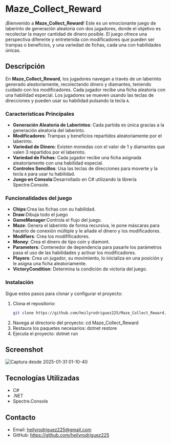 # Maze_Collect_Reward

¡Bienvenido a **Maze_Collect_Reward**! Este es un emocionante juego de laberinto de generación aleatoria con dos jugadores, donde el objetivo es recolectar la mayor cantidad de dinero posible. El juego ofrece una perspectiva diferente y entretenida con modificadores que pueden ser trampas o beneficios, y una variedad de fichas, cada una con habilidades únicas.

## Descripción

En **Maze_Collect_Reward**, los jugadores navegan a través de un laberinto generado aleatoriamente, recolectando dinero y diamantes, teniendo cuidado con los modificadores. Cada jugador recibe una ficha aleatoria con una habilidad especial. Los jugadores se mueven usando las teclas de direcciones y pueden usar su habilidad pulsando la tecla `A`.

### Características Principales

- **Generación Aleatoria de Laberintos**: Cada partida es única gracias a la generación aleatoria del laberinto.
- **Modificadores**: Trampas y beneficios repartidos aleatoriamente por el laberinto.
- **Variedad de Dinero**: Existen monedas con el valor de 1 y diamantes que valen 3 repartidos por el laberinto.
- **Variedad de Fichas**: Cada jugador recibe una ficha asignada aleatoriamente con una habilidad especial.
- **Controles Sencillos**: Usa las teclas de direcciones para moverte y la tecla `A` para usar tu habilidad.
- **Juego en Consola**:Desarrollado en C# utilizando la librería Spectre.Console.

### Funcionalidades del juego

- **Chips**:Crea las fichas con su habilidad.
- **Draw**:Dibuja todo el juego
- **GameManager**:Controla el flujo del juego.
- **Maze**: Genera el laberinto de forma recursiva, le pone máscaras para hacerlo de conexión múltiple y le añade el dinero y los modificadores.
- **Modifiers**: Crea los modifificadores.
- **Money**: Crea el dinero de tipo coin y diamont.
- **Parameters**: Contenedor de dependencia para pasarle los parámetros pasa el uso de las habilidades y activar los modificadores.
- **Players**: Crea un jugador, su movimiento, lo inicializa en una posición y le asigna una ficha aleatoriamente.
- **VictoryCondition**: Determina la condición de victoria del juego.

### Instalación

Sigue estos pasos para clonar y configurar el proyecto:

1. Clona el repositorio:
   ```bash
   git clone https://github.com/heilyrodriguez225/Maze_Collect_Reward.git
2. Navega al directorio del proyecto:
   cd Maze_Collect_Reward
3. Restaura los paquetes necesarios:
   dotnet restore
4. Ejecuta el proyecto:
   dotnet run
   
## Screenshot
![Captura desde 2025-01-31 01-10-40](https://github.com/user-attachments/assets/e07fe158-8d84-4786-99fa-4fad7fe932e2)

## Tecnologías Utilizadas

- C#
- .NET
- Spectre.Console
  
## Contacto

- Email: heilyrodriguez225@gmail.com
- GitHub: https://github.com/heilyrodriguez225
